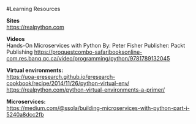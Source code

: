 #Learning Resources

**Sites**   
https://realpython.com

**Videos**   
Hands-On Microservices with Python
By: Peter Fisher
Publisher: Packt Publishing
https://proquestcombo-safaribooksonline-com.res.banq.qc.ca/video/programming/python/9781789132045


**Virtual environments:**    
https://uoa-eresearch.github.io/eresearch-cookbook/recipe/2014/11/26/python-virtual-env/
https://realpython.com/python-virtual-environments-a-primer/

**Microservices:**   
https://medium.com/@ssola/building-microservices-with-python-part-i-5240a8dcc2fb
